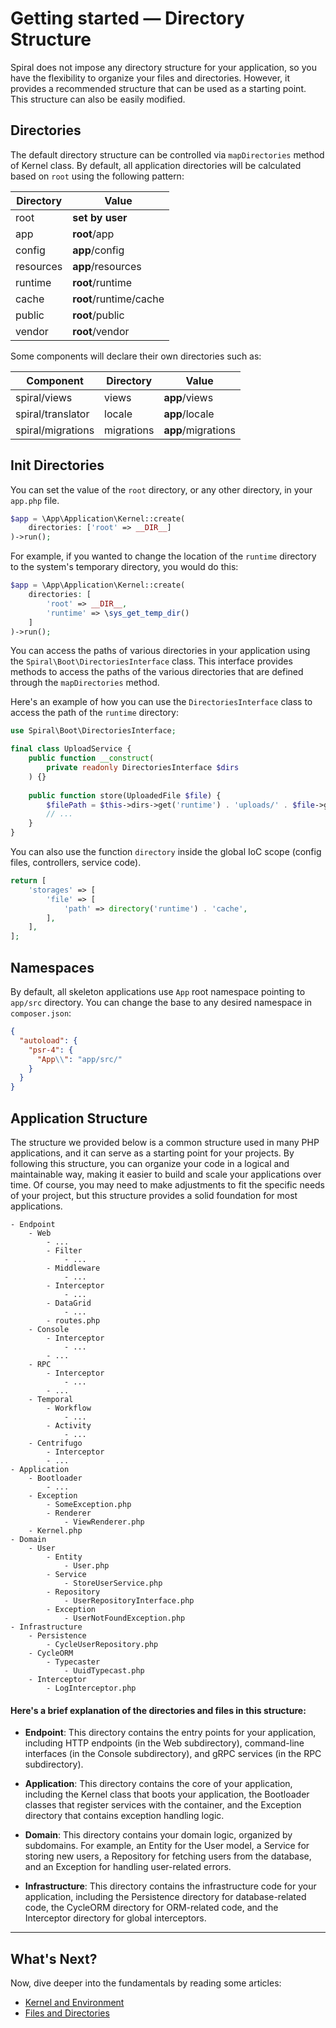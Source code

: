 # Getting started — Directory Structure

Spiral does not impose any directory structure for your application, so you have the flexibility to organize your files 
and directories. However, it provides a recommended structure that can be used as a starting point. This structure can 
also be easily modified.

## Directories

The default directory structure can be controlled via `mapDirectories` method of Kernel class. By default, all
application directories will be calculated based on `root` using the following pattern:

| Directory | Value                  |
|-----------|------------------------|
| root      | **set by user**        |
| app       | **root**/app           |
| config    | **app**/config         |
| resources | **app**/resources      |
| runtime   | **root**/runtime       |
| cache     | **root**/runtime/cache |
| public    | **root**/public        |
| vendor    | **root**/vendor        |

Some components will declare their own directories such as:

| Component         | Directory  | Value              |
|-------------------|------------|--------------------|
| spiral/views      | views      | **app**/views      |
| spiral/translator | locale     | **app**/locale     |
| spiral/migrations | migrations | **app**/migrations |

## Init Directories

You can set the value of the `root` directory, or any other directory, in your `app.php` file.

```php
$app = \App\Application\Kernel::create(
    directories: ['root' => __DIR__]
)->run();
```

For example, if you wanted to change the location of the `runtime` directory to the system's temporary directory, you
would do this:

```php
$app = \App\Application\Kernel::create(
    directories: [
        'root' => __DIR__, 
        'runtime' => \sys_get_temp_dir()
    ]
)->run();
```

You can access the paths of various directories in your application using the `Spiral\Boot\DirectoriesInterface` class.
This interface provides methods to access the paths of the various directories that are defined through
the `mapDirectories` method.

Here's an example of how you can use the `DirectoriesInterface` class to access the path of the `runtime` directory:

```php
use Spiral\Boot\DirectoriesInterface;

final class UploadService {
    public function __construct(
        private readonly DirectoriesInterface $dirs
    ) {}
    
    public function store(UploadedFile $file) {
        $filePath = $this->dirs->get('runtime') . 'uploads/' . $file->getFilename();
        // ...
    }
}
```

You can also use the function `directory` inside the global IoC scope (config files, controllers, service code).

```php app/config/cache.php
return [
    'storages' => [
        'file' => [
            'path' => directory('runtime') . 'cache',
        ],   
    ],
];
```

## Namespaces

By default, all skeleton applications use `App` root namespace pointing to `app/src` directory. You can change the base
to any desired namespace in `composer.json`:

```json composer.json
{
  "autoload": {
    "psr-4": {
      "App\\": "app/src/"
    }
  }
}
```

## Application Structure

The structure we provided below is a common structure used in many PHP applications, and it can serve as a starting
point for your projects. By following this structure, you can organize your code in a logical and maintainable
way, making it easier to build and scale your applications over time. Of course, you may need to make adjustments to fit
the specific needs of your project, but this structure provides a solid foundation for most applications.

```
- Endpoint
    - Web
        - ...
        - Filter
            - ...
        - Middleware
            - ...
        - Interceptor
            - ...
        - DataGrid
            - ...
        - routes.php
    - Console
        - Interceptor
            - ...
        - ...
    - RPC
        - Interceptor
            - ...
        - ...
    - Temporal
        - Workflow
            - ...
        - Activity
            - ...
    - Centrifugo
        - Interceptor
        - ...
- Application
    - Bootloader
        - ...
    - Exception
        - SomeException.php
        - Renderer
            - ViewRenderer.php
    - Kernel.php
- Domain
    - User
        - Entity
            - User.php
        - Service
            - StoreUserService.php
        - Repository
            - UserRepositoryInterface.php
        - Exception
            - UserNotFoundException.php
- Infrastructure
    - Persistence
        - CycleUserRepository.php
    - CycleORM
        - Typecaster
            - UuidTypecast.php
    - Interceptor
        - LogInterceptor.php
```

#### Here's a brief explanation of the directories and files in this structure:

- **Endpoint**: This directory contains the entry points for your application, including HTTP endpoints (in the Web
  subdirectory), command-line interfaces (in the Console subdirectory), and gRPC services (in the RPC subdirectory).

- **Application**: This directory contains the core of your application, including the Kernel class that boots your
  application, the Bootloader classes that register services with the container, and the Exception directory that
  contains exception handling logic.

- **Domain**: This directory contains your domain logic, organized by subdomains. For example, an Entity for the User
  model, a Service for storing new users, a Repository for fetching users from the database, and an Exception for
  handling user-related errors.

- **Infrastructure**: This directory contains the infrastructure code for your application, including the Persistence
  directory for database-related code, the CycleORM directory for ORM-related code, and the Interceptor directory for
  global interceptors.

<hr>

## What's Next?

Now, dive deeper into the fundamentals by reading some articles:

* [Kernel and Environment](../framework/kernel.md)
* [Files and Directories](../basics/files.md)